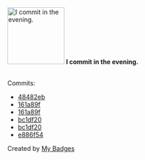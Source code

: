 <img src="https://github.com/my-badges/my-badges/blob/master/src/all-badges/time-of-commit/evening-commits.png?raw=true" alt="I commit in the evening." title="I commit in the evening." width="128">
<strong>I commit in the evening.</strong>
<br><br>

Commits:

- <a href="https://github.com/kubeagi/arcadia/commit/48482ebb81b41dbda6c51d286b212d86e0a37d2f">48482eb</a>
- <a href="https://github.com/Abirdcfly/arcadia/commit/161a89f4e2c06b59b2a912d53403379506e897f1">161a89f</a>
- <a href="https://github.com/kubeagi/arcadia/commit/161a89f4e2c06b59b2a912d53403379506e897f1">161a89f</a>
- <a href="https://github.com/Abirdcfly/arcadia/commit/bc1df2030853b677f21ba2008b88992891ceace0">bc1df20</a>
- <a href="https://github.com/kubeagi/arcadia/commit/bc1df2030853b677f21ba2008b88992891ceace0">bc1df20</a>
- <a href="https://github.com/Abirdcfly/arcadia/commit/e886f5485fa6e2a5b8ffef3d1191d1450208d97b">e886f54</a>


Created by <a href="https://github.com/my-badges/my-badges">My Badges</a>
